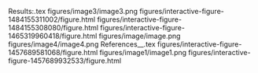 Results:.tex
figures/image3/image3.png
figures/interactive-figure-1484155311002/figure.html
figures/interactive-figure-1484155308080/figure.html
figures/interactive-figure-1465319960418/figure.html
figures/image/image.png
figures/image4/image4.png
References__.tex
figures/interactive-figure-1457689581068/figure.html
figures/image1/image1.png
figures/interactive-figure-1457689932533/figure.html
